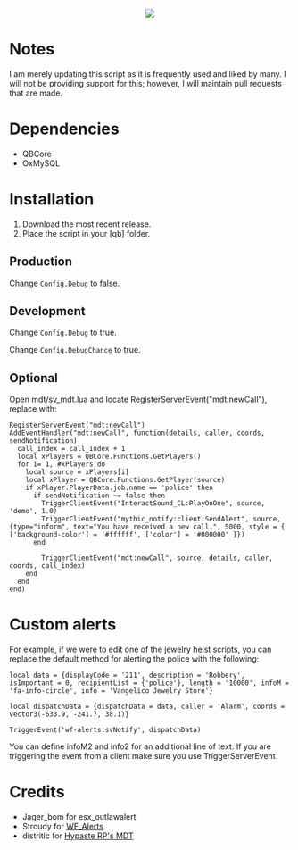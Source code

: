 <p align="center"><img src="https://i.imgur.com/Ome5KDF.png"/><br>

# Notes
I am merely updating this script as it is frequently used and liked by many. I will not be providing support for this; however, I will maintain pull requests that are made.

# Dependencies
- QBCore
- OxMySQL

# Installation
1. Download the most recent release.
2. Place the script in your [qb] folder.

## Production
Change `Config.Debug` to false.

## Development
Change `Config.Debug` to true.

Change `Config.DebugChance` to true.

## Optional
Open mdt/sv_mdt.lua and locate RegisterServerEvent("mdt:newCall"), replace with:  
```
RegisterServerEvent("mdt:newCall")
AddEventHandler("mdt:newCall", function(details, caller, coords, sendNotification)
  call_index = call_index + 1
  local xPlayers = QBCore.Functions.GetPlayers()
  for i= 1, #xPlayers do
  	local source = xPlayers[i]
  	local xPlayer = QBCore.Functions.GetPlayer(source)
  	if xPlayer.PlayerData.job.name == 'police' then
      if sendNotification ~= false then
        TriggerClientEvent("InteractSound_CL:PlayOnOne", source, 'demo', 1.0)
        TriggerClientEvent("mythic_notify:client:SendAlert", source, {type="inform", text="You have received a new call.", 5000, style = { ['background-color'] = '#ffffff', ['color'] = '#000000' }})
      end

  		TriggerClientEvent("mdt:newCall", source, details, caller, coords, call_index)
  	end
  end
end)
```  

# Custom alerts 
For example, if we were to edit one of the jewelry heist scripts, you can replace the default method for alerting the police with the following:
```
local data = {displayCode = '211', description = 'Robbery', isImportant = 0, recipientList = {'police'}, length = '10000', infoM = 'fa-info-circle', info = 'Vangelico Jewelry Store'}

local dispatchData = {dispatchData = data, caller = 'Alarm', coords = vector3(-633.9, -241.7, 38.1)}

TriggerEvent('wf-alerts:svNotify', dispatchData)
```
You can define infoM2 and info2 for an additional line of text. If you are triggering the event from a client make sure you use TriggerServerEvent.


# Credits
- Jager_bom for esx_outlawalert  
- Stroudy for [WF_Alerts]([https://link](https://forum.cfx.re/t/dev-release-standalone-wf-alerts/1029331))
- distritic for [Hypaste RP's MDT](https://forum.cfx.re/t/esx-hypaste-rps-mobile-data-terminal-reports-warrants-calls-searches-more/1701472/1)
